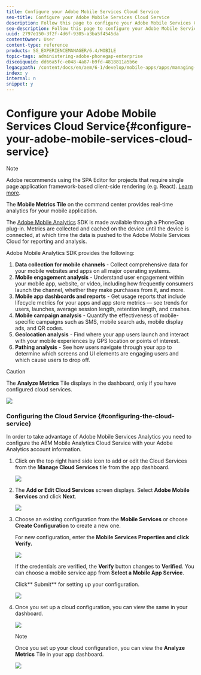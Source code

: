 ```yaml
---
title: Configure your Adobe Mobile Services Cloud Service
seo-title: Configure your Adobe Mobile Services Cloud Service
description: Follow this page to configure your Adobe Mobile Services Cloud Service.
seo-description: Follow this page to configure your Adobe Mobile Services Cloud Service.
uuid: 2797e150-3f2f-4d6f-9305-a3ba5f4545da
contentOwner: User
content-type: reference
products: SG_EXPERIENCEMANAGER/6.4/MOBILE
topic-tags: administering-adobe-phonegap-enterprise
discoiquuid: dd66a5fc-e048-4a87-b9fd-4818811a5b6e
legacypath: /content/docs/en/aem/6-1/develop/mobile-apps/apps/managing-aem-mobile-apps/configure-your-adobe-phonegap-build-cloud-service1
index: y
internal: n
snippet: y
---
```


# Configure your Adobe Mobile Services Cloud Service{#configure-your-adobe-mobile-services-cloud-service}

>[!NOTE]
>
>Adobe recommends using the SPA Editor for projects that require single page application framework-based client-side rendering (e.g. React). [Learn more](../../sites/developing/using/spa-overview.md).

The **Mobile Metrics Tile** on the command center provides real-time analytics for your mobile application.

The [Adobe Mobile Analytics](http://www.adobe.com/ca/solutions/digital-analytics/mobile-web-apps-analytics.html) SDK is made available through a PhoneGap plug-in. Metrics are collected and cached on the device until the device is connected, at which time the data is pushed to the Adobe Mobile Services Cloud for reporting and analysis.

Adobe Mobile Analytics SDK provides the following:

1. **Data collection for mobile channels** - Collect comprehensive data for your mobile websites and apps on all major operating systems.
1. **Mobile engagement analysis** - Understand user engagement within your mobile app, website, or video, including how frequently consumers launch the channel, whether they make purchases from it, and more.
1. **Mobile app dashboards and reports** - Get usage reports that include lifecycle metrics for your apps and app store metrics — see trends for users, launches, average session length, retention length, and crashes.
1. **Mobile campaign analysis** - Quantify the effectiveness of mobile-specific campaigns such as SMS, mobile search ads, mobile display ads, and QR codes.
1. **Geolocation analysis** - Find where your app users launch and interact with your mobile experiences by GPS location or points of interest.
1. **Pathing analysis** - See how users navigate through your app to determine which screens and UI elements are engaging users and which cause users to drop off.

>[!CAUTION]
>
>The **Analyze Metrics** Tile displays in the dashboard, only if you have configured cloud services.

![](assets/chlimage_1-26.png)

### Configuring the Cloud Service {#configuring-the-cloud-service}

In order to take advantage of Adobe Mobile Services Analytics you need to configure the AEM Mobile Analytics Cloud Service with your Adobe Analytics account information.

1. Click on the top right hand side icon to add or edit the Cloud Services from the **Manage Cloud Services** tile from the app dashboard.

   ![](assets/chlimage_1-27.png)

1. The **Add or Edit Cloud Services** screen displays. Select **Adobe Mobile Services** and click **Next**.

   ![](assets/chlimage_1-28.png)

1. Choose an existing configuration from the **Mobile Services** or choose **Create Configuration** to create a new one.

   For new configuration, enter the **Mobile Services Properties **and click** Verify.**

   ![](assets/chlimage_1-29.png)

   If the credentials are verified, the **Verify** button changes to **Verified**. You can choose a mobile service app from **Select a Mobile App Service**.

   Click** Submit** for setting up your configuration.

   ![](assets/chlimage_1-30.png)

1. Once you set up a cloud configuration, you can view the same in your dashboard.

   ![](assets/chlimage_1-31.png)

   >[!NOTE]
   >
   >Once you set up your cloud configuration, you can view the **Analyze Metrics** Tile in your app dashboard.

   ![](assets/chlimage_1-32.png)

